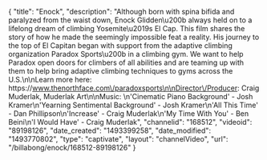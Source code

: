 {
    "title": "Enock",
    "description": "Although born with spina bifida and paralyzed from the waist down, Enock Glidden\u200b always held on to a lifelong dream of climbing Yosemite\u2019s El Cap. This film shares the story of how he made the seemingly impossible feat a reality. His journey to the top of El Capitan began with support from the adaptive climbing organization Paradox Sports\u200b in a climbing gym. We want to help Paradox open doors for climbers of all abilities and are teaming up with them to help bring adaptive climbing techniques to gyms across the U.S.\n\nLearn more here: https:\/\/www.thenorthface.com\/paradoxsports\n\nDirector\/Producer: Craig Muderlak, Muderlak Art\n\nMusic: \n'Cinematic Piano Background' - Josh Kramer\n'Yearning Sentimental Background' - Josh Kramer\n'All This Time' - Dan Phillipson\n'Increase' - Craig Muderlak\n'My Time With You' - Ben Beini\n'I Would Have' - Craig Muderlak",
    "channelid": "168512",
    "videoid": "89198126",
    "date_created": "1493399258",
    "date_modified": "1493770802",
    "type": "captivate",
    "layout": "channelVideo",
    "url": "\/billabong\/enock\/168512-89198126"
}